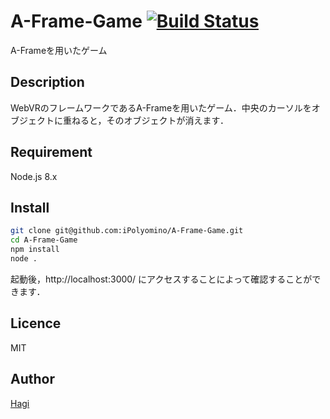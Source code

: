 # A-Frame-Game [![Build Status](https://travis-ci.org/iPolyomino/A-Frame-Game.svg?branch=master)](https://travis-ci.org/iPolyomino/A-Frame-Game)

A-Frameを用いたゲーム

## Description

WebVRのフレームワークであるA-Frameを用いたゲーム．中央のカーソルをオブジェクトに重ねると，そのオブジェクトが消えます．

## Requirement

Node.js 8.x

## Install

```bash
git clone git@github.com:iPolyomino/A-Frame-Game.git
cd A-Frame-Game
npm install
node .
```

起動後，http://localhost:3000/ にアクセスすることによって確認することができます．

## Licence

MIT

## Author

[Hagi](https://github.com/iPolyomino/)

